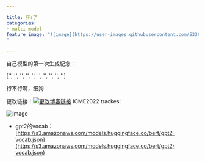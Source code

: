 ```yaml
---

title: 肝s了
categories:
- multi-model
feature_image: "![image](https://user-images.githubusercontent.com/53364734/199033801-4709db0d-6c53-44f7-b3c5-83e4003bc6b2.png)
"

---
```

自己模型的第一次生成紀念：

['<EOC>', '<EOC>', '<EOC>', '<EOC>', '<EOC>', '<EOC>', '<EOC>', '<EOC>', '<EOC>', '<EOC>']
  
行不行啊，细狗
<!-- more -->
  
更改链接：[![更改博客链接](https://user-images.githubusercontent.com/53364734/192180297-c1654533-eb5f-4bf9-aa9f-ab830208a5e3.png)](https://github.com/lizeyujack/lizeyujack.github.io/edit/main/_posts/2022-11-01-28.md)
ICME2022 trackes:

![image](https://user-images.githubusercontent.com/53364734/199026981-51c6e2d6-1556-4754-9ee3-2f79d8750e45.png)
  
- gpt2的vocab：
[https://s3.amazonaws.com/models.huggingface.co/bert/gpt2-vocab.json](https://s3.amazonaws.com/models.huggingface.co/bert/gpt2-vocab.json)

